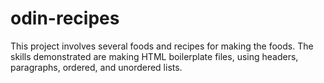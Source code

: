 # odin-recipes

This project involves several foods and recipes for making the foods. 
The skills demonstrated are making HTML boilerplate files, using headers, paragraphs, ordered, and unordered lists.
